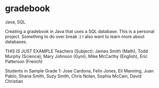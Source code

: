 # gradebook
Java, SQL

Creating a gradebook in Java that uses a SQL database. This is a personal project. Something to do over break :)
I also want to learn more about databases.


THIS IS JUST EXAMPLE
Teachers (Subject): James Smith (Math), Todd Murphy (Science), Mary Johnson (Gym), Mike McCarthy (English), Eric Patterson (French)

Students in Sample Grade 1: Jose Cardona, Felix Jones, Eli Manning, Juan Pablo, Shana Smith, Suzy Smith, Chris Nolan, Sophia McCain, David Christian 
